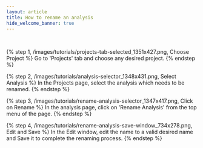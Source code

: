 ```yaml
---
layout: article
title: How to rename an analysis
hide_welcome_banner: true
---
```

<br />

{% step 1, /images/tutorials/projects-tab-selected_1351x427.png, Choose Project %}
Go to 'Projects' tab and choose any desired project.
{% endstep %}

{% step 2, /images/tutorials/analysis-selector_1348x431.png, Select Analysis %}
In the Projects page, select the analysis which needs to be renamed.
{% endstep %}

{% step 3, /images/tutorials/rename-analysis-selector_1347x417.png, Click on Rename %}
In the analysis page, click on 'Rename Analysis' from the top menu of the page.
{% endstep %}

{% step 4, /images/tutorials/rename-analysis-save-window_734x278.png, Edit and Save %}
In the Edit window, edit the name to a valid desired name and Save it to complete the renaming process.
{% endstep %}